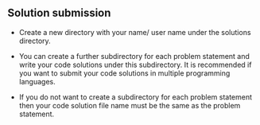 ## Solution submission

- Create a new directory with your name/ user name under the solutions directory.

- You can create a further subdirectory 
for each problem statement and write your code solutions under this subdirectory. It is recommended if you want to submit your code solutions in multiple programming languages.

- If you do not want to create a subdirectory for each problem statement then your code solution file name must be the same as the problem statement.




